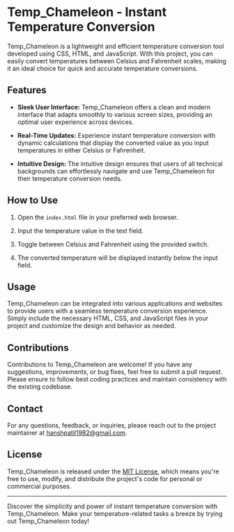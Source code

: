 # Temp_Chameleon - Instant Temperature Conversion

Temp_Chameleon is a lightweight and efficient temperature conversion tool developed using CSS, HTML, and JavaScript. With this project, you can easily convert temperatures between Celsius and Fahrenheit scales, making it an ideal choice for quick and accurate temperature conversions.

## Features

- **Sleek User Interface:** Temp_Chameleon offers a clean and modern interface that adapts smoothly to various screen sizes, providing an optimal user experience across devices.

- **Real-Time Updates:** Experience instant temperature conversion with dynamic calculations that display the converted value as you input temperatures in either Celsius or Fahrenheit.

- **Intuitive Design:** The intuitive design ensures that users of all technical backgrounds can effortlessly navigate and use Temp_Chameleon for their temperature conversion needs.

## How to Use

1. Open the `index.html` file in your preferred web browser.

2. Input the temperature value in the text field.

3. Toggle between Celsius and Fahrenheit using the provided switch.

4. The converted temperature will be displayed instantly below the input field.

## Usage

Temp_Chameleon can be integrated into various applications and websites to provide users with a seamless temperature conversion experience. Simply include the necessary HTML, CSS, and JavaScript files in your project and customize the design and behavior as needed.

## Contributions

Contributions to Temp_Chameleon are welcome! If you have any suggestions, improvements, or bug fixes, feel free to submit a pull request. Please ensure to follow best coding practices and maintain consistency with the existing codebase.

## Contact

For any questions, feedback, or inquiries, please reach out to the project maintainer at hanshpatil1982@gmail.com.

## License

Temp_Chameleon is released under the [MIT License](LICENSE), which means you're free to use, modify, and distribute the project's code for personal or commercial purposes.

---

Discover the simplicity and power of instant temperature conversion with Temp_Chameleon. Make your temperature-related tasks a breeze by trying out Temp_Chameleon today!
